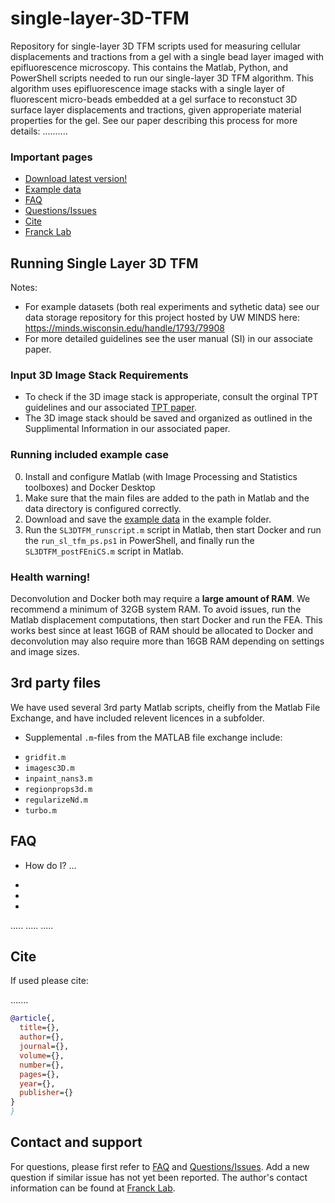 # single-layer-3D-TFM
Repository for single-layer 3D TFM scripts used for measuring cellular displacements and tractions from a gel with a single bead layer imaged with epifluorescence microscopy. This contains the Matlab, Python, and PowerShell scripts needed to run our single-layer 3D TFM algorithm. This algorithm uses epifluorescence image stacks with a single layer of fluorescent micro-beads embedded at a gel surface to reconstuct 3D surface layer displacements and tractions, given approperiate material properties for the gel. See our paper describing this process for more details: ..........



### Important pages
* [Download latest version!](https://github.com/FranckLab/single-layer-3D-TFM/releases)
* [Example data](https://minds.wisconsin.edu/handle/1793/79908)
* [FAQ](https://github.com/FranckLab/single-layer-3D-TFM#faq)
* [Questions/Issues](https://github.com/FranckLab/single-layer-3D-TFM/issues)
* [Cite](https://github.com/FranckLab/single-layer-3D-TFM#cite)
* [Franck Lab](https://www.franck.engr.wisc.edu)
 
## Running Single Layer 3D TFM

Notes: 
  - For example datasets (both real experiments and sythetic data) see our data storage repository for this project hosted by UW MINDS here: https://minds.wisconsin.edu/handle/1793/79908
  - For more detailed guidelines see the user manual (SI) in our associate paper.

### Input 3D Image Stack Requirements
* To check if the 3D image stack is approperiate, consult the orginal TPT guidelines and our associated [TPT paper](https://github.com/FranckLab/T-PT).
* The 3D image stack should be saved and organized as outlined in the Supplimental Information in our associated paper. 

### Running included example case
0. Install and configure Matlab (with Image Processing and Statistics toolboxes) and Docker Desktop 
1. Make sure that the main files are added to the path in Matlab and the data directory is configured correctly.
2. Download and save the [example data](https://minds.wisconsin.edu/handle/1793/79908) in the example folder. 
3. Run the `SL3DTFM_runscript.m` script in Matlab, then start Docker and run the `run_sl_tfm_ps.ps1` in PowerShell, and finally run the `SL3DTFM_postFEniCS.m` script in Matlab.

### Health warning!
Deconvolution and Docker both may require a **large amount of RAM**. We recommend a minimum of 32GB system RAM. To avoid issues, run the Matlab displacement computations, then start Docker and run the FEA. This works best since at least 16GB of RAM should be allocated to Docker and deconvolution may also require more than 16GB RAM depending on settings and image sizes.

## 3rd party files
We have used several 3rd party Matlab scripts, cheifly from the Matlab File Exchange, and have included relevent licences in a subfolder.
* Supplemental `.m`-files from the MATLAB file exchange include:
 - `gridfit.m`
 - `imagesc3D.m`
 - `inpaint_nans3.m`
 - `regionprops3d.m`
 - `regularizeNd.m`
 - `turbo.m`
 
## FAQ

* How do I? ...
 -
 -
 -
.....
.....
.....


## Cite
If used please cite:

.......

```bibtex
@article{,
  title={},
  author={},
  journal={},
  volume={},
  number={},
  pages={},
  year={},
  publisher={}
}
}
```

## Contact and support
For questions, please first refer to [FAQ](https://github.com/FranckLab/single-layer-3D-TFM#faq) and [Questions/Issues](https://github.com/FranckLab/single-layer-3D-TFM/issues). Add a new question if similar issue has not yet been reported. The author's contact information can be found at [Franck Lab](https://www.franck.engr.wisc.edu).

